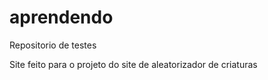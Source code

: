 # aprendendo
Repositorio de testes

<p>Site feito para o projeto do site de aleatorizador de criaturas</p>
